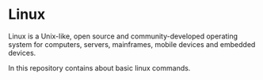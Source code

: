 # Linux

Linux is a Unix-like, open source and community-developed operating system for computers, servers, mainframes, mobile devices and embedded devices.

In this repository contains about basic linux commands.
